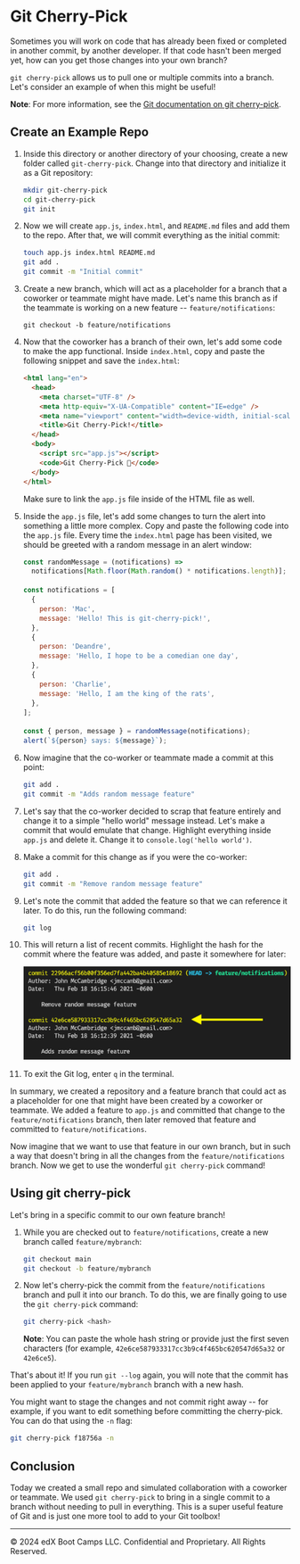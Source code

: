 # Git Cherry-Pick

Sometimes you will work on code that has already been fixed or completed in another commit, by another developer. If that code hasn't been merged yet, how can you get those changes into your own branch?

`git cherry-pick` allows us to pull one or multiple commits into a branch. Let's consider an example of when this might be useful!

**Note**: For more information, see the [Git documentation on git cherry-pick](https://git-scm.com/docs/git-cherry-pick).

## Create an Example Repo

1. Inside this directory or another directory of your choosing, create a new folder called `git-cherry-pick`. Change into that directory and initialize it as a Git repository:

    ```sh
    mkdir git-cherry-pick
    cd git-cherry-pick
    git init
    ```

2. Now we will create `app.js`, `index.html`, and `README.md` files and add them to the repo. After that, we will commit everything as the initial commit:

    ```sh
    touch app.js index.html README.md
    git add .
    git commit -m "Initial commit"
    ```

3. Create a new branch, which will act as a placeholder for a branch that a coworker or teammate might have made. Let's name this branch as if the teammate is working on a new feature -- `feature/notifications`:

    ```
    git checkout -b feature/notifications
    ```

4. Now that the coworker has a branch of their own, let's add some code to make the app functional. Inside `index.html`, copy and paste the following snippet and save the `index.html`:

    ```html
    <html lang="en">
      <head>
        <meta charset="UTF-8" />
        <meta http-equiv="X-UA-Compatible" content="IE=edge" />
        <meta name="viewport" content="width=device-width, initial-scale=1.0" />
        <title>Git Cherry-Pick!</title>
      </head>
      <body>
        <script src="app.js"></script>
        <code>Git Cherry-Pick 🍒</code>
      </body>
    </html>
    ```

    Make sure to link the `app.js` file inside of the HTML file as well.

5. Inside the `app.js` file, let's add some changes to turn the alert into something a little more complex. Copy and paste the following code into the `app.js` file. Every time the `index.html` page has been visited, we should be greeted with a random message in an alert window:

    ```js
    const randomMessage = (notifications) =>
      notifications[Math.floor(Math.random() * notifications.length)];

    const notifications = [
      {
        person: 'Mac',
        message: 'Hello! This is git-cherry-pick!',
      },
      {
        person: 'Deandre',
        message: 'Hello, I hope to be a comedian one day',
      },
      {
        person: 'Charlie',
        message: 'Hello, I am the king of the rats',
      },
    ];

    const { person, message } = randomMessage(notifications);
    alert(`${person} says: ${message}`);
    ```

6. Now imagine that the co-worker or teammate made a commit at this point:

    ```sh
    git add .
    git commit -m "Adds random message feature"
    ```

7. Let's say that the co-worker decided to scrap that feature entirely and change it to a simple "hello world" message instead. Let's make a commit that would emulate that change. Highlight everything inside `app.js` and delete it. Change it to `console.log('hello world')`.

8. Make a commit for this change as if you were the co-worker:

    ```sh
    git add .
    git commit -m "Remove random message feature"
    ```

9. Let's note the commit that added the feature so that we can reference it later. To do this, run the following command:

    ```sh
    git log
    ```

10. This will return a list of recent commits. Highlight the hash for the commit where the feature was added, and paste it somewhere for later:

    ![The Git log results list the commits when the feature was added and removed, with a yellow arrow pointing at the hash for the commit that added the feature.](Images/01-log.png)

  11. To exit the Git log, enter `q` in the terminal.

In summary, we created a repository and a feature branch that could act as a placeholder for one that might have been created by a coworker or teammate. We added a feature to `app.js` and committed that change to the `feature/notifications` branch, then later removed that feature and committed to `feature/notifications`.

Now imagine that we want to use that feature in our own branch, but in such a way that doesn't bring in all the changes from the `feature/notifications` branch. Now we get to use the wonderful `git cherry-pick` command!

## Using git cherry-pick

Let's bring in a specific commit to our own feature branch!

1. While you are checked out to `feature/notifications`, create a new branch called `feature/mybranch`:

    ```sh
    git checkout main
    git checkout -b feature/mybranch
    ```

2. Now let's cherry-pick the commit from the `feature/notifications` branch and pull it into our branch. To do this, we are finally going to use the `git cherry-pick` command:

    ```sh
    git cherry-pick <hash>
    ```
  
    **Note**: You can paste the whole hash string or provide just the first seven characters (for example, `42e6ce587933317cc3b9c4f465bc620547d65a32` or `42e6ce5`).

That's about it! If you run `git --log` again, you will note that the commit has been applied to your `feature/mybranch` branch with a new hash.

You might want to stage the changes and not commit right away -- for example, if you want to edit something before committing the cherry-pick. You can do that using the `-n` flag:

```sh
git cherry-pick f18756a -n
```

## Conclusion

Today we created a small repo and simulated collaboration with a coworker or teammate. We used `git cherry-pick` to bring in a single commit to a branch without needing to pull in everything. This is a super useful feature of Git and is just one more tool to add to your Git toolbox!

---
© 2024 edX Boot Camps LLC. Confidential and Proprietary. All Rights Reserved.
